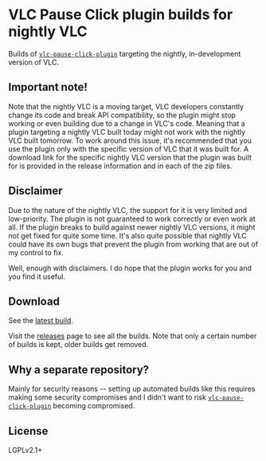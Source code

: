 # VLC Pause Click plugin builds for nightly VLC
Builds of [`vlc-pause-click-plugin`](https://github.com/nurupo/vlc-pause-click-plugin) targeting the nightly, in-development version of VLC.

## Important note!
Note that the nightly VLC is a moving target, VLC developers constantly change its code and break API compatibility, so the plugin might stop working or even building due to a change in VLC's code.
Meaning that a plugin targeting a nightly VLC built today might not work with the nightly VLC built tomorrow.
To work around this issue, it's recommended that you use the plugin only with the specific version of VLC that it was built for.
A download link for the specific nightly VLC version that the plugin was built for is provided in the release information and in each of the zip files.

## Disclaimer
Due to the nature of the nightly VLC, the support for it is very limited and low-priority.
The plugin is not guaranteed to work correctly or even work at all.
If the plugin breaks to build against newer nightly VLC versions, it might not get fixed for quite some time.
It's also quite possible that nightly VLC could have its own bugs that prevent the plugin from working that are out of my control to fix.

Well, enough with disclaimers.
I do hope that the plugin works for you and you find it useful.

## Download
See the [latest build](https://github.com/nurupo/vlc-pause-click-plugin-nightly-builds/releases/tag/ci-nightly-latest).

Visit the [releases](https://github.com/nurupo/vlc-pause-click-plugin-nightly-builds/releases) page to see all the builds.
Note that only a certain number of builds is kept, older builds get removed.

## Why a separate repository?
Mainly for security reasons -- setting up automated builds like this requires making some security compromises and I didn't want to risk [`vlc-pause-click-plugin`](https://github.com/nurupo/vlc-pause-click-plugin) becoming compromised.

## License
LGPLv2.1+
